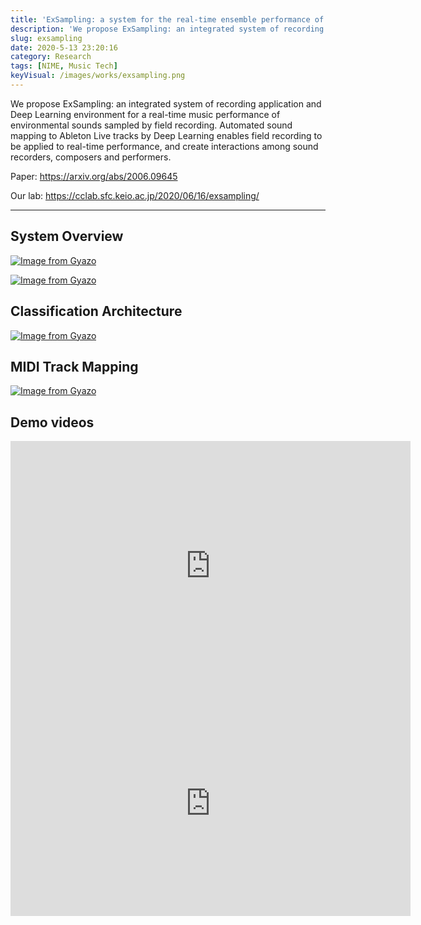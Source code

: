 ```yaml
---
title: 'ExSampling: a system for the real-time ensemble performance of field-recorded environmental sounds'
description: 'We propose ExSampling: an integrated system of recording application and Deep Learning environment for a real-time music performance of environmental sounds sampled by field recording. Automated sound mapping to Ableton Live tracks by Deep Learning enables field recording to be applied to real-time performance, and create interactions among sound recorders, composers and performers.'
slug: exsampling
date: 2020-5-13 23:20:16
category: Research
tags: [NIME, Music Tech]
keyVisual: /images/works/exsampling.png
---
```


We propose ExSampling: an integrated system of recording application and Deep Learning environment for a real-time music performance of environmental sounds sampled by field recording. Automated sound mapping to Ableton Live tracks by Deep Learning enables field recording to be applied to real-time performance, and create interactions among sound recorders, composers and performers.

Paper: <https://arxiv.org/abs/2006.09645>

Our lab: <https://cclab.sfc.keio.ac.jp/2020/06/16/exsampling/>

---
## System Overview

[![Image from Gyazo](https://i.gyazo.com/2fd312a37e3f52afcbcedada0074bd0b.png)](https://gyazo.com/2fd312a37e3f52afcbcedada0074bd0b)

[![Image from Gyazo](https://i.gyazo.com/f0207f9163e18db20be2aca9d9fd34ae.png)](https://gyazo.com/f0207f9163e18db20be2aca9d9fd34ae)

## Classification Architecture

[![Image from Gyazo](https://i.gyazo.com/5cd02c02588b182bc60b06d718b480ba.png)](https://gyazo.com/5cd02c02588b182bc60b06d718b480ba)

## MIDI Track Mapping

[![Image from Gyazo](https://i.gyazo.com/9cb0e946be5ab235547a0b3e03b9f174.png)](https://gyazo.com/9cb0e946be5ab235547a0b3e03b9f174)

## Demo videos

<iframe title="vimeo-player" src="https://player.vimeo.com/video/429487962" width="640" height="400" frameborder="0" allowfullscreen></iframe>

<iframe title="vimeo-player" src="https://player.vimeo.com/video/429487994" width="640" height="360" frameborder="0" allowfullscreen></iframe>

